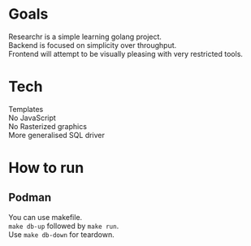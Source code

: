 # Goals
Researchr is a simple learning golang project.\
Backend is focused on simplicity over throughput.\
Frontend will attempt to be visually pleasing with very restricted tools.

# Tech
Templates\
No JavaScript\
No Rasterized graphics\
More generalised SQL driver

# How to run
## Podman
You can use makefile.\
`make db-up` followed by `make run`.\
Use `make db-down` for teardown.
